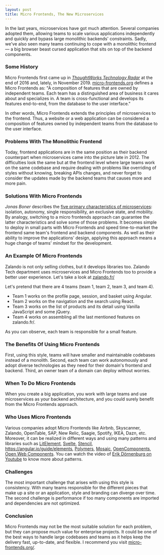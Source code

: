 ```yaml
---
layout: post
title: Micro Frontends, The New Microservices
---
```


In the last years, microservices have got much attention. Several companies adopted them, allowing teams to scale various applications independently and quickly and bypass large monolithic backends' constraints. Sadly, we've also seen many teams continuing to cope with a monolithic frontend — a big browser beast cursed application that sits on top of the backend components.

### Some History

Micro Frontends first came up in [*ThoughtWorks Technology Radar*](https://www.thoughtworks.com/radar/techniques/micro-frontends) at the end of 2016 and, lately, in November 2019. [micro-frontends.org](http://micro-frontends.org/) defines a Micro Frontends as: "A composition of features that are owned by independent teams. Each team has a distinguished area of business it cares about and specializes in. A team is cross-functional and develops its features end-to-end, from the database to the user interface."

In other words, Micro Frontends extends the principles of microservices to the frontend. Thus, a website or a web application can be considered a composition of features owned by independent teams from the database to the user interface.

### Problems With The Monolithic Frontend

Today, frontend applications are in the same position as their backend counterpart when microservices came into the picture late in 2012. The difficulties look the same but at the frontend level where large teams work on the same codebase and require dealing with problems like overriding of styles without knowing, breaking APIs changes, and never forget to consider the updates made by the backend teams that causes more and more pain.

### Solutions With Micro Frontends

*Jonas Boner* describes the [five primary characteristics of microservices](http://jonasboner.com/bla-bla-microservices-bla-bla/): isolation, autonomy, single responsibility, an exclusive state, and mobility. By analogy, switching to a micro frontends approach can guarantee the latter characteristics and solve some of those problems. It becomes simple to deploy in small parts with Micro Frontends and speed time-to-market the frontend same team's frontend and backend components. As well as their ability to improve the applications' design, applying this approach means a huge change of teams' mindset for the development.

### An Example Of Micro Frontends

Zalando is not only selling clothes, but it develops libraries too. Zalando Tech department uses microservices and Micro Frontends too to provide a better user experience. Let's take a look at [zalando.fr/](https://www.zalando.fr/)

Let's pretend that there are 4 teams (team 1, team 2, team 3, and team 4).

- Team 1 works on the profile page, session, and basket using Angular.
- Team 2 works on the navigation and the search using React.
- Team 3 works on the list of products and its detail using Vanilla JavaScript and some jQuery.
- Team 4 works on assembling all the last mentioned features on zalando.fr/.

As you can observe, each team is responsible for a small feature.

### The Benefits Of Using Micro Frontends

First, using this style, teams will have smaller and maintainable codebases instead of a monolith. Second, each team can work autonomously and adopt diverse technologies as they need for their domain's frontend and backend. Third, an owner team of a domain can deploy without worries.

### When To Do Micro Frontends

When you create a big application, you work with large teams and use microservices as your backend architecture, and you could surely benefit from the Micro Frontends approach.

### Who Uses Micro Frontends

Various companies adopt Micro Frontends like Airbnb, Skyscanner, Zalando, OpenTable, SAP, New Relic, Saagie, Spotify, IKEA, Dazn, etc. Moreover, it can be realized in different ways and using many patterns and libraries such as [LitElement](https://lit-element.polymer-project.org/), [Svelte](https://svelte.dev/), [Stencil](https://stenciljs.com/), https://angular.io/guide/elements, [Polymers](https://www.polymer-project.org/), [Mosaic](https://www.mosaic9.org/), [OpenComponents](https://opencomponents.github.io/), [Open Web Components](https://open-wc.org/). You can watch the video of [Erik Dörnenburg on Youtube](https://www.youtube.com/watch?v=A3n1n5QRmF0) to know more about patterns.

### Challenges

The most important challenge that arises with using this style is consistency. With many teams responsible for the different pieces that make up a site or an application, style and branding can diverge over time. The second challenge is performance if too many components are imported and dependencies are not optimized.

### Conclusion

Micro Frontends may not be the most suitable solution for each problem, but they can propose much value for enterprise projects. It could be one of the best ways to handle large codebases and teams as it helps keep the delivery fast, up-to-date, and flexible. I recommend you visit [micro-frontends.org/](https://www.alibenmessaoud.com/Micro-Frontends-The-new-Microservices/micro-frontends.org/).